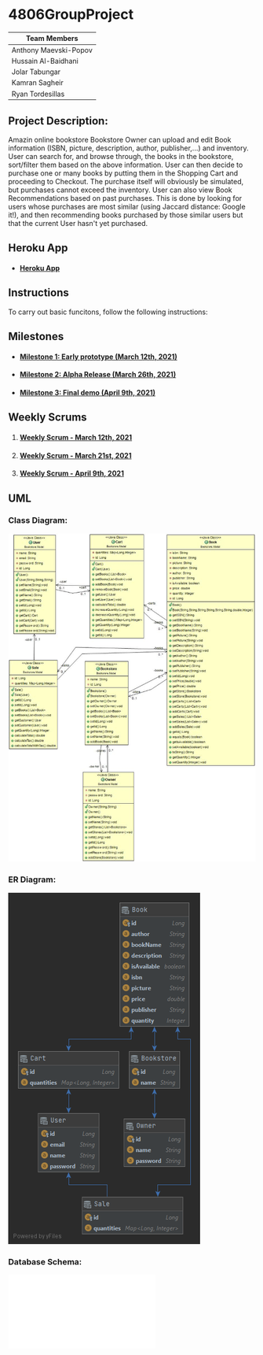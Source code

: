 # 4806GroupProject

|Team Members           |
|-----------------------|
| Anthony Maevski-Popov |
|  Hussain Al-Baidhani  |
|    Jolar Tabungar     |
|    Kamran Sagheir     |
|   Ryan Tordesillas    |


## Project Description:
Amazin online bookstore
Bookstore Owner can upload and edit Book information (ISBN, picture, description, author, publisher,...) and inventory. User can search for, and browse through, the books in the bookstore, sort/filter them based on the above information. User can then decide to purchase one or many books by putting them in the Shopping Cart and proceeding to Checkout. The purchase itself will obviously be simulated, but purchases cannot exceed the inventory. User can also view Book Recommendations based on past purchases. This is done by looking for users whose purchases are most similar (using Jaccard distance: Google it!), and then recommending books purchased by those similar users but that the current User hasn't yet purchased.


## Heroku App
- #### [Heroku App](https://sysc-4806-project-2021.herokuapp.com/)


## Instructions
To carry out basic funcitons, follow the following instructions:


## Milestones
- #### [Milestone 1: Early prototype (March 12th, 2021)](../../milestone/1)
- #### [Milestone 2: Alpha Release (March 26th, 2021)](../../milestone/2)
- #### [Milestone 3: Final demo (April 9th, 2021)](../../milestone/3)




## Weekly Scrums
1. #### [Weekly Scrum - March 12th, 2021](../../issues/1)
2. #### [Weekly Scrum - March 21st, 2021](../../issues/45)
3. #### [Weekly Scrum - April 9th, 2021](../../issues/81)

## UML
### Class Diagram:

![Diagram 1 0](Diagrams/UML2.jpg)




### ER Diagram:
![Diagram 1 0](entityManagerFactory(EntityManagerFactoryBuilder).png)

### Database Schema:
![Database Schema](Diagrams/Schema.pdf)



